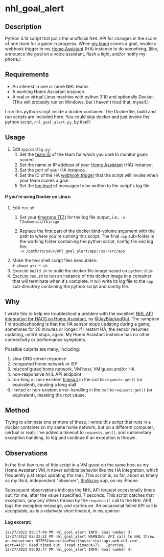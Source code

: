 # nhl_goal_alert

## Description
Python 3.10 script that polls the unofficial NHL API for changes in the score of one team for a game in progress.
When [my team](https://www.nhl.com/blues/) scores a goal, invoke a webhook trigger in my [Home Assistant](https://www.home-assistant.io/) (HA) instance to do something, (like, announce the goal on a voice assistant, flash a light, and/or notify my phone.)

## Requirements
- An interest in one or more NHL teams.
- A working Home Assistant instance.
- A real or virtual Linux machine with python 3.10 and optionally Docker. (This will probably run on Windows, but I haven't tried that, myself.)

I run this python script inside a docker container. The Dockerfile, build and run scripts are included here. You could skip docker and just invoke the python script, `nhl_goal_alert.py`, by itself.  

## Usage
1. Edit `app/config.py`:  
    1. Set the [team ID](https://github.com/JayBlackedOut/hass-nhlapi/blob/master/teams.md) of the team for which you care to monitor goals scored.  
    1. Set the name or IP address of your [Home Assistant](https://www.home-assistant.io/) (HA) instance.  
    1. Set the port of your HA instance.  
    1. Set the ID of the HA [webhook trigger](https://www.home-assistant.io/docs/automation/trigger/#webhook-trigger) that the script will invoke when your team scores a goal.  
    1. Set the [log level](https://docs.python.org/3/library/logging.html#logging-levels) of messages to be written to the script's log file.  

#### If you're using Docker on Linux:
1. Edit `run.sh`:  
    1. Set your [timezone (TZ)](https://en.wikipedia.org/wiki/List_of_tz_database_time_zones) for the log file output, i.e.: `-e TZ=America/Chicago`  

    1. Replace the first part of the docker bind-volume argument with the path to where you're running this script. The final `app` sub-folder is the working folder containing the python script, config file and log file:  
        `-v /path/to/your/nhl_goal_alert/app:/usr/src/app`
1. Make the two shell script files executable:  
    `# chmod a+x *.sh`
1. Execute `build.sh` to build the docker file image based on `python:slim`
1. Execute `run.sh` to run an instance of this docker image in a container that will terminate when it's complete. It will write its log file to the `app` sub-directory containing the python script and config file.



## Why
I wrote this to help me troubleshoot a problem with the excellent [NHL API integration for HACS on Home Assistant](https://github.com/JayBlackedOut/hass-nhlapi), by [@JayBlackedOut](https://github.com/JayBlackedOut).
The symptom I'm troubleshooting is that the HA sensor stops updating during a game, sometimes for 20 minutes or longer.
If I restart HA, the sensor resumes updating, until it stops, again. My Home Assistant instance has no other connectivity or performance symptoms.

Possible culprits are many, including:
1. slow DNS server response
1. congested home network or ISP
1. misconfigured home network, VM host, VM guest and/or HA
1. non-responsive NHL API endpoint
1. too-long or non-existent [timeout](https://requests.readthedocs.io/en/latest/user/quickstart/#timeouts) in the call to `requests.get()` (or equivalent), causing a long stall
1. limited or non-existent error-handling in the call to `requests.get()` (or equivalent), masking the root cause.

## Method
Trying to eliminate one or more of these, I wrote this script that runs in a docker container on my same home network, but on a different computer, (virtual or real).
I've added a timeout to `requests.get()`, and rudimentary exception handling, to log and continue if an exception is thrown.

## Observations
In the first few runs of this script in a VM guest on the same host as my Home Assistant VM, it never exhibits behavior like the HA integration, which frequently just stops updating (for me).
This script is, so far, about as timely as my third, independent "observer", [theScore](https://get.thescore.com/) app, on my iPhone.

Subsequent observations indicate the NHL API request occasionally times out, for me, after the value I specified, 7 seconds. This script catches that exception, (any any others thrown by the `requests()` call to the NHL API), logs the exception message, and carries on. An occasional failed API call is acceptable, as is a relatively short timeout, in my opinion.  

#### Log excerpt:
```
12/27/2022 08:17:40 PM nhl_goal_alert INFO: Goal number 3!
12/27/2022 08:32:22 PM nhl_goal_alert WARNING: API call to NHL threw an exception: HTTPSConnectionPool(host='statsapi.web.nhl.com', port=443): Read timed out. (read timeout=7).  Ignoring.
12/27/2022 09:02:47 PM nhl_goal_alert INFO: Goal number 4!
```
